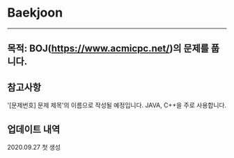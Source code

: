 # Baekjoon
- - -
## 목적: BOJ(https://www.acmicpc.net/)의 문제를 풉니다.

## 참고사항
'[문제번호] 문제 제목'의 이름으로 작성될 예정입니다.
JAVA, C++을 주로 사용합니다.

## 업데이트 내역
2020.09.27 첫 생성
